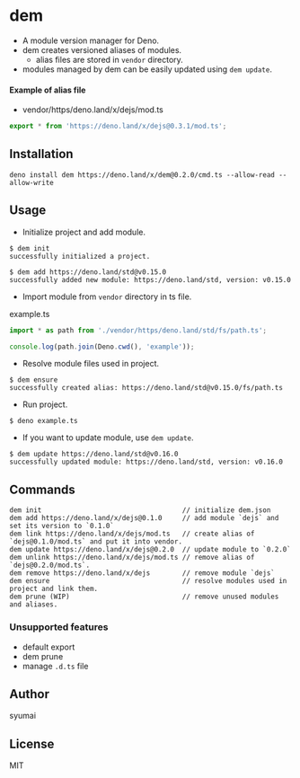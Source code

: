 # dem

- A module version manager for Deno.
- dem creates versioned aliases of modules.
  - alias files are stored in `vendor` directory.
- modules managed by dem can be easily updated using `dem update`.

#### Example of alias file

- vendor/https/deno.land/x/dejs/mod.ts

```ts
export * from 'https://deno.land/x/dejs@0.3.1/mod.ts';
```

## Installation

```console
deno install dem https://deno.land/x/dem@0.2.0/cmd.ts --allow-read --allow-write
```

## Usage

- Initialize project and add module.

```console
$ dem init
successfully initialized a project.

$ dem add https://deno.land/std@v0.15.0
successfully added new module: https://deno.land/std, version: v0.15.0
```

- Import module from `vendor` directory in ts file.

example.ts

```ts
import * as path from './vendor/https/deno.land/std/fs/path.ts';

console.log(path.join(Deno.cwd(), 'example'));
```

- Resolve module files used in project.

```console
$ dem ensure
successfully created alias: https://deno.land/std@v0.15.0/fs/path.ts
```

- Run project.

```
$ deno example.ts
```

- If you want to update module, use `dem update`.

```
$ dem update https://deno.land/std@v0.16.0
successfully updated module: https://deno.land/std, version: v0.16.0
```

## Commands

```console
dem init                                   // initialize dem.json
dem add https://deno.land/x/dejs@0.1.0     // add module `dejs` and set its version to `0.1.0`
dem link https://deno.land/x/dejs/mod.ts   // create alias of `dejs@0.1.0/mod.ts` and put it into vendor.
dem update https://deno.land/x/dejs@0.2.0  // update module to `0.2.0`
dem unlink https://deno.land/x/dejs/mod.ts // remove alias of `dejs@0.2.0/mod.ts`.
dem remove https://deno.land/x/dejs        // remove module `dejs`
dem ensure                                 // resolve modules used in project and link them.
dem prune (WIP)                            // remove unused modules and aliases.
```

### Unsupported features

- default export
- dem prune
- manage `.d.ts` file

## Author

syumai

## License

MIT
